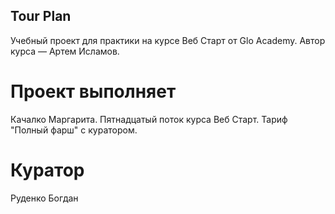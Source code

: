 ## Tour Plan

Учебный проект для практики на курсе Веб Старт от Glo Academy. Автор курса — Артем Исламов.

# Проект выполняет

Качалко Маргарита. Пятнадцатый поток курса Веб Старт. Тариф "Полный фарш" с куратором.

# Куратор

Руденко Богдан
